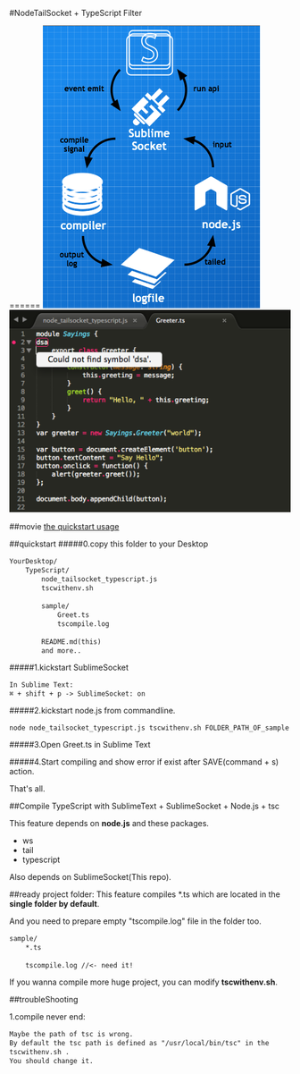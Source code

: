 #NodeTailSocket + TypeScript Filter


======
![SS](/tool/nodeTailSocket/TypeScript/SublimeSocket+NodeTailSocket.png)
![SS](/tool/nodeTailSocket/TypeScript/screenshot.png)

##movie
[the quickstart usage](https://vimeo.com/91687931)


##quickstart
#####0.copy this folder to your Desktop
	
	YourDesktop/
		TypeScript/
			node_tailsocket_typescript.js
			tscwithenv.sh
			
			sample/
				Greet.ts
				tscompile.log
							
			README.md(this)
			and more..
				
	
	
#####1.kickstart SublimeSocket

	In Sublime Text:
	⌘ + shift + p -> SublimeSocket: on


#####2.kickstart node.js from commandline.

	node node_tailsocket_typescript.js tscwithenv.sh FOLDER_PATH_OF_sample
	
	
#####3.Open Greet.ts in Sublime Text

#####4.Start compiling and show error if exist after SAVE(command + s) action.



That's all.

##Compile TypeScript with SublimeText + SublimeSocket + Node.js + tsc


This feature depends on **node.js** and these packages.

* ws
* tail
* typescript

Also depends on SublimeSocket(This repo).


##ready project folder:
This feature compiles *.ts which are located in the **single folder by default**.

And you need to prepare empty "tscompile.log" file in the folder too.

	sample/
		*.ts
		
		tscompile.log //<- need it!
		
If you wanna compile more huge project, you can modify **tscwithenv.sh**.


##troubleShooting

1.compile never end:
	
	Maybe the path of tsc is wrong.
	By default the tsc path is defined as "/usr/local/bin/tsc" in the tscwithenv.sh .
	You should change it.
	
